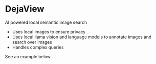 # DejaView
AI powered local semantic image search
- Uses local images to ensure privacy
- Uses local llama vision and language models to annotate images and search over images
- Handles complex queries


See an example below

